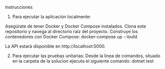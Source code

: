 Instrucciones
1. Para ejecutar la aplicación localmente:

Asegúrate de tener Docker y Docker Compose instalados.
Clona este repositorio y navega al directorio raíz del proyecto.
Construye los contenedores con Docker Compose:
   docker-compose up --build

La API estará disponible en http://localhost:5000.

2. Para ejecutar las pruebas unitarias:
   Desde la linea de comandos, situado en la carpeta de la solucion ejecuta el siguiente comando:
   dotnet test
   
